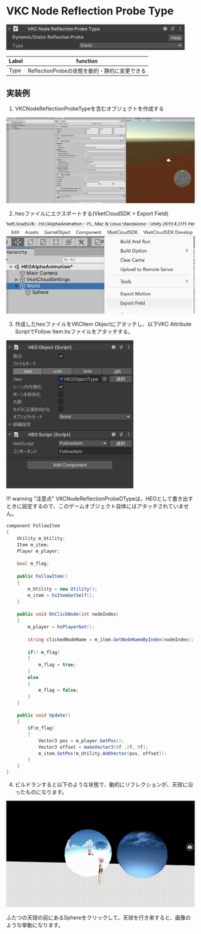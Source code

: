 # VKC Node Reflection Probe Type
![HEOObjectType](img/HEOObjectType.jpg)

| Label | function |
| ---- | ---- |
| Type | ReflectionProbeの状態を動的・静的に変更できる |

## 実装例

1. VKCNodeReflectionProbeTypeを含むオブジェクトを作成する

![VKCNodeReflectionProbeType_1](img/VKCNodeReflectionProbeype_1.jpg)

2. heoファイルにエクスポートする(VketCloudSDK > Export Field)

![VKCNodeReflectionProbeType_2](img/VKCNodeReflectionProbeype_2.jpg)

3. 作成したheoファイルをVKCItem Objectにアタッチし、以下VKC Attribute ScriptでFollow Item.hsファイルをアタッチする。

![VKCNodeReflectionProbeType_3](img/VKCNodeReflectionProbeype_3.jpg)

!!! warning "注意点"
    VKCNodeReflectionProbeDTypeは、HEOとして書き出すときに設定するので、このゲームオブジェクト自体にはアタッチされていません。

```csharp
component FollowItem
{
    Utility m_Utility;
    Item m_item;
    Player m_player;

    bool m_flag;

    public FollowItem()
    {
        m_Utility = new Utility();
        m_item = hsItemGetSelf();
    }

    public void OnClickNode(int nodeIndex)
    {
        m_player = hsPlayerGet();

        string clickedNodeName = m_item.GetNodeNameByIndex(nodeIndex);
       
        if(! m_flag)
        {
            m_flag = true;
        }
        else
        {
            m_flag = false;
        }
    }

    public void Update()
    {
        if(m_flag)
        {
            Vector3 pos = m_player.GetPos();
            Vector3 offset = makeVector3(0f ,2f, 0f);
            m_item.SetPos(m_Utility.AddVector(pos, offset));
        }
    }
}
```

4. ビルドランすると以下のような状態で、動的にリフレクションが、天球に沿ったものになります。

![VKCNodeReflectionProbeType_1gif](img/VKCNodeReflectionProbeType_1.gif)

ふたつの天球の前にあるSphereをクリックして、天球を行き来すると、画像のような挙動になります。
